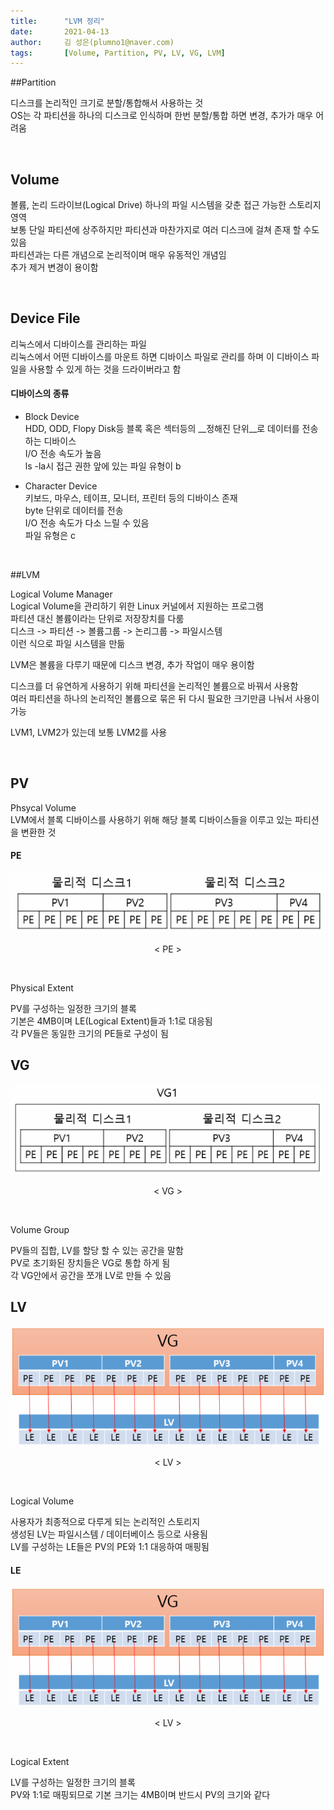 ```yaml
---
title:      "LVM 정리"
date:       2021-04-13
author:     김 성은(plumno1@naver.com)
tags:       [Volume, Partition, PV, LV, VG, LVM]
---
```


##Partition

디스크를 논리적인 크기로 분할/통합해서 사용하는 것  
OS는 각 파티션을 하나의 디스크로 인식하며 한번 분할/통합 하면 변경, 추가가 매우 어려움  

&nbsp;

## Volume

볼륨, 논리 드라이브(Logical Drive) 하나의 파일 시스템을 갖춘 접근 가능한 스토리지 영역  
보통 단일 파티션에 상주하지만 파티션과 마찬가지로 여러 디스크에 걸쳐 존재 할 수도 있음  
파티션과는 다른 개념으로 논리적이며 매우 유동적인 개념임  
추가 제거 변경이 용이함  
  
&nbsp;

## Device File

리눅스에서 디바이스를 관리하는 파일  
리눅스에서 어떤 디바이스를 마운트 하면 디바이스 파일로 관리를 하며 이 디바이스 파일을 사용할 수 있게 하는 것을 드라이버라고 함  

#### 디바이스의 종류

* Block Device  
  HDD, ODD, Flopy Disk등 블록 혹은 섹터등의 __정해진 단위__로 데이터를 전송하는 디바이스  
  I/O 전송 속도가 높음  
  ls -la시 접근 권한 앞에 있는 파일 유형이 b
  
* Character Device  
  키보드, 마우스, 테이프, 모니터, 프린터 등의 디바이스 존재  
  byte 단위로 데이터를 전송  
  I/O 전송 속도가 다소 느릴 수 있음  
  파일 유형은 c
  
&nbsp;

##LVM

Logical Volume Manager  
Logical Volume을 관리하기 위한 Linux 커널에서 지원하는 프로그램  
파티션 대신 볼륨이라는 단위로 저장장치를 다룸  
디스크 -> 파티션 -> 볼륨그룹 -> 논리그룹 -> 파일시스템  
이런 식으로 파일 시스템을 만듦  
  
LVM은 볼륨을 다루기 때문에 디스크 변경, 추가 작업이 매우 용이함  
  
디스크를 더 유연하게 사용하기 위해 파티션을 논리적인 볼륨으로 바꿔서 사용함  
여러 파티션을 하나의 논리적인 볼륨으로 묶은 뒤 다시 필요한 크기만큼 나눠서 사용이 가능  
  
LVM1, LVM2가 있는데 보통 LVM2를 사용  
  
&nbsp;

## PV

Phsycal Volume  
LVM에서 블록 디바이스를 사용하기 위해 해당 블록 디바이스들을 이루고 있는 파티션을 변환한 것  

#### PE

![Alt text](/assets/PE.png)
<center>&#60; PE &#62;</center>  

&nbsp;

Physical Extent  
  
PV를 구성하는 일정한 크기의 블록  
기본은 4MB이며 LE(Logical Extent)들과 1:1로 대응됨  
각 PV들은 동일한 크기의 PE들로 구성이 됨  

## VG

![Alt text](/assets/VG.png)
<center>&#60; VG &#62;</center>  

&nbsp;

Volume Group  
  
PV들의 집합, LV를 할당 할 수 있는 공간을 말함  
PV로 초기화된 장치들은 VG로 통합 하게 됨  
각 VG안에서 공간을 쪼개 LV로 만들 수 있음  

## LV

![Alt text](/assets/LV.png)
<center>&#60; LV &#62;</center>  

&nbsp;

Logical Volume  
  
사용자가 최종적으로 다루게 되는 논리적인 스토리지  
생성된 LV는 파일시스템 / 데이터베이스 등으로 사용됨  
LV를 구성하는 LE들은 PV의 PE와 1:1 대응하여 매핑됨  

#### LE

![Alt text](/assets/LV.png)
<center>&#60; LV &#62;</center>  

&nbsp;

Logical Extent  
  
LV를 구성하는 일정한 크기의 블록  
PV와 1:1로 매핑되므로 기본 크기는 4MB이며 반드시 PV의 크기와 같다  

&nbsp;

&nbsp;

